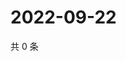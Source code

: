 # 2022-09-22

共 0 条

<!-- BEGIN WEIBO -->
<!-- 最后更新时间 Thu Sep 22 2022 03:10:16 GMT+0800 (China Standard Time) -->

<!-- END WEIBO -->
